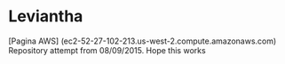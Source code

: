 # Leviantha
[Pagina AWS]
(ec2-52-27-102-213.us-west-2.compute.amazonaws.com)
Repository attempt from 08/09/2015. Hope this works
